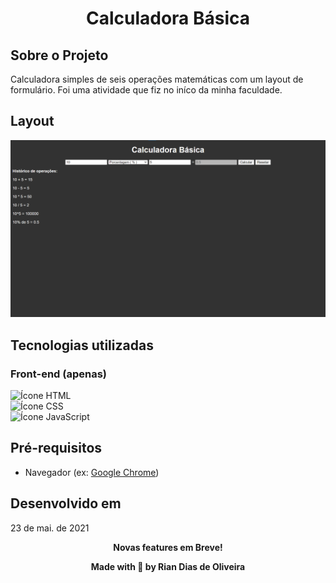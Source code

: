 <h1 align="center">Calculadora Básica</h1>

## Sobre o Projeto

Calculadora simples de seis operações matemáticas com um layout de formulário. Foi uma atividade que fiz no iníco da minha faculdade.

## Layout

<div align="center">
<img src="demo/layout.png" alt="Imagem demonstrativa"></img>
</div>

## Tecnologias utilizadas

### Front-end (apenas)

<img src="https://camo.githubusercontent.com/c8d13e1c596a6726b1da8475a9299fac133f95ef009083b48be01f975a44987e/68747470733a2f2f696d672e736869656c64732e696f2f62616467652f2d48544d4c2d3035313232413f7374796c653d666c6174266c6f676f3d48544d4c35" alt="Ícone HTML" height="25"></img>
<br>
<img src="https://img.shields.io/badge/-CSS-05122A?style=flat&logo=CSS3&logoColor=1572B6" alt="Ícone CSS" height="25"></img>
<br>
<img src="https://img.shields.io/badge/-JavaScript-05122A?style=flat&logo=javascript" alt="Ícone JavaScript" height="25"></img>

## Pré-requisitos

* Navegador (ex: [Google Chrome](https://www.google.com/intl/pt-BR/chrome/))

## Desenvolvido em

23 de mai. de 2021

<p align="center"><strong>Novas features em Breve!<strong></p>

<p align="center">Made with 💙 by Rian Dias de Oliveira</p>